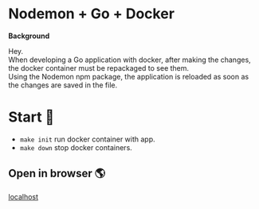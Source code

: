 # Nodemon + Go + Docker

**Background**

Hey. \
When developing a Go application with docker, after making the changes, the docker container must be repackaged to see
them. \
Using the Nodemon npm package, the application is reloaded as soon as the changes are saved in the file.

# Start 🚀

* `make init` run docker container with app.
* `make down` stop docker containers.

## Open in browser 🌎

[localhost](http://localhost)
